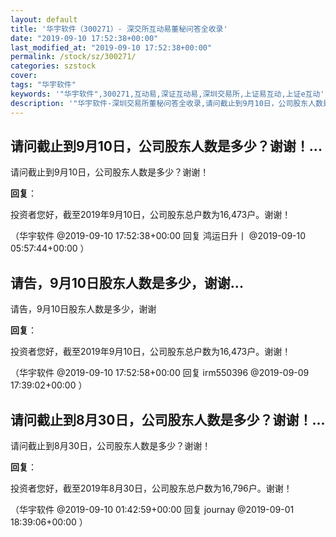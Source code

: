 ```yaml
---
layout: default
title: '华宇软件（300271）- 深交所互动易董秘问答全收录'
date: "2019-09-10 17:52:38+00:00"
last_modified_at: "2019-09-10 17:52:38+00:00"
permalink: /stock/sz/300271/
categories: szstock
cover: 
tags: "华宇软件"
keywords: '"华宇软件",300271,互动易,深证互动易,深圳交易所,上证易互动,上证e互动'
description: '"华宇软件-深圳交易所董秘问答全收录,请问截止到9月10日，公司股东人数是多少？谢谢！"'
---
```


## 请问截止到9月10日，公司股东人数是多少？谢谢！...

请问截止到9月10日，公司股东人数是多少？谢谢！

**回复**：

投资者您好，截至2019年9月10日，公司股东总户数为16,473户。谢谢！ 

（华宇软件  @2019-09-10 17:52:38+00:00 回复 鸿运日升丨  @2019-09-10 05:57:44+00:00 ）

## 请告，9月10日股东人数是多少，谢谢...

请告，9月10日股东人数是多少，谢谢

**回复**：

投资者您好，截至2019年9月10日，公司股东总户数为16,473户。谢谢！ 

（华宇软件  @2019-09-10 17:52:58+00:00 回复 irm550396  @2019-09-09 17:39:02+00:00 ）

## 请问截止到8月30日，公司股东人数是多少？谢谢！...

请问截止到8月30日，公司股东人数是多少？谢谢！

**回复**：

投资者您好，截至2019年8月30日，公司股东总户数为16,796户。谢谢！ 

（华宇软件  @2019-09-10 01:42:59+00:00 回复 journay  @2019-09-01 18:39:06+00:00 ）

